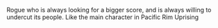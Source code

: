 Rogue who is always looking for a bigger score, and is always willing to undercut its people. 
Like the main character in Pacific Rim Uprising